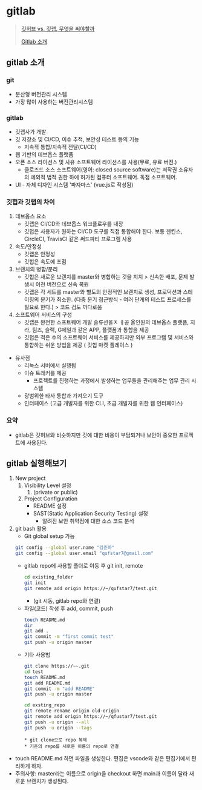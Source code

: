 # gitlab
> [깃허브 vs. 깃랩, 무엇을 써야할까](https://zdnet.co.kr/view/?no=20220804135812)
> 
> [Gitlab 소개](https://opentutorials.org/module/567/4933)

## gitlab 소개
### git
* 분산형 버전관리 시스템
* 가장 많이 사용하는 버전관리시스템
### gitlab
* 깃랩사가 개발
* 깃 저장소 및 CI/CD, 이슈 추적, 보안성 테스트 등의 기능
  * 지속적 통합/지속적 전달(CI/CD)
* 웹 기반의 데브옵스 플랫폼
* 오픈 소스 라이선스 및 사유 소프트웨어 라이선스를 사용(무료, 유료 버전.)
  * 클로즈드 소스 소프트웨어(영어: closed source software)는 저작권 소유자의 예외적 법적 권한 하에 허가된 컴퓨터 소프트웨어. 독점 소프트웨어.
* UI - 자체 디자인 시스템 '파자마스' (vue.js로 작성됨)
### 깃헙과 깃랩의 차이
1. 데브옵스 요소
   * 깃랩은 CI/CD와 데브옵스 워크플로우를 내장
   * 깃헙은 사용자가 원하는 CI/CD 도구를 직접 통합해야 한다. 보통 젠킨스, CircleCI, TravisCI 같은 써드파티 프로그램 사용
2. 속도/안정성
   * 깃랩은 안정성
   * 깃헙은 속도에 초점
3. 브랜치의 병합/분리
   * 깃헙은 새로운 브랜치를 master와 병합하는 것을 지지 > 신속한 배포, 문제 발생시 이전 버전으로 신속 복원
   * 깃랩은 각 세트를 master와 별도의 안정적인 브랜치로 생성, 프로덕션과 스테이징의 분기가 최소한. (다중 분기 접근방식 - 여러 단계의 테스트 프로세스를 필요로 한다.) > 코드 검도 까다로움
4. 소프트웨어 서비스의 구성
   * 깃랩은 완전한 소프트웨어 개발 솔류션을ㅈ ㅔ공 올인원의 데브옵스 플랫폼, 지라, 팀즈, 슬랙, G메일과 같은 APP, 플랫폼과 통합을 제공
   * 깃헙은 적은 수의 소프트웨어 서비스를 제공하지만 외부 프로그램 및 서비스와 통합하는 쉬운 방법을 제공 ( 깃헙 마켓 플레이스 )
* 유사점
  * 리눅스 서버에서 실행됨
  * 이슈 트래커를 제공 
    * 프로젝트를 진행하는 과정에서 발생하는 업무들을 관리해주는 업무 관리 시스템
  * 광범위한 타사 통합과 가져오기 도구
  * 인터페이스 (고급 개발자를 위한 CLI, 초급 개발자를 위한 웹 인터페이스)
### 요약
* gitlab은 깃허브와 비슷하지만 깃에 대한 비용이 부담되거나 보안이 중요한 프로젝트에 사용된다.

## gitlab 실행해보기
1. New project
   1. Visibility Level 설정
      1. (private or public)
   2. Project Configuration
      * README 설정
      * SAST(Static Application Security Testing) 설정
        * 알려진 보안 취약점에 대한 소스 코드 분석
2. git bash 활용
   * Git global setup 가능
   ```bash
   git config --global user.name "김준하"
   git config --global user.email "qufstar7@gmail.com"
   ```
   * gitlab repo에 사용할 폴더로 이동 후 git init, remote
      ```bash
      cd existing_folder
      git init
      git remote add origin https://~/qufstar7/test.git
      ```
      * (git 시동, gitlab repo와 연결)
   * 파일(코드) 작성 후 add, commit, push
      ```bash
      touch README.md
      dir
      git add .
      git commit -m "first commit test"
      git push -u origin master
      ```
   * 기타 사용법
      ```bash
      git clone https://~~.git
      cd test
      touch README.md
      git add README.md
      git commit -m "add README"
      git push -u origin master

      cd exsting_repo
      git remote rename origin old-origin
      git remote add origin https://~/qfustar7/test.git
      git push -u origin --all
      git push -u origin --tags
      ```
         * git clone으로 repo 복제
         * 기존의 repo를 새로운 이름의 repo로 연결
* touch README.md 하면 파일을 생성한다. 편집은 vscode와 같은 편집기에서 편리하게 하자.
* 주의사항: master라는 이름으로 origin을 checkout 하면 main과 이름이 달라 새로운 브랜치가 생성된다.